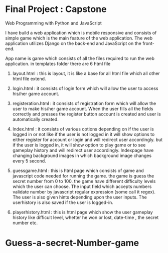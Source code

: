 # Final Project : Capstone

Web Programming with Python and JavaScript

I have build a web application which is mobile responsive and consists of  simple game which is the main feature of the web application.
The web application utilizes Django on the back-end and JavaScript on the front-end.

App name is game which consists of all the files required to run the web application.
in templates folder there are 6 html file

1) layout.html : this is layout, it is like a base for all html file which all other html file extend.

2) login.html : it consists of  login form which will allow the user to access his/her game account.

3) registeration.html : it consists of  registration form which will allow the user to make his/her game account. When the user fills all the fields correctly and presses the register button account is created and user is automatically created.

4) lndex.html : it consists of  various options  depending on if the user is logged in or not like if the user is not logged in it will show options to either register for account or login and will redirect user accordingly.
but if the user is logged in, it will show option to play game or to see gameplay history and will redirect user accordingly. Indexpage have changing background images in which background image changes every 5 second.

5) guessgame.html : this is html page which consists of game and javascript code needed for running the game. the game is guess the secret number from 0 to 100. the game have different difficulty levels which the user can choose. The input field which accepts numbers validate number by  javascript regular expression (some call it regex). The user is also given hints depending upon the user inputs. The userhistory is also saved if the user is logged-in.

6) playerhistory.html : this is html page which show the user gameplay history like difficult level, whetter he won or lost, date-time , the secret number etc.
# Guess-a-secret-Number-game
